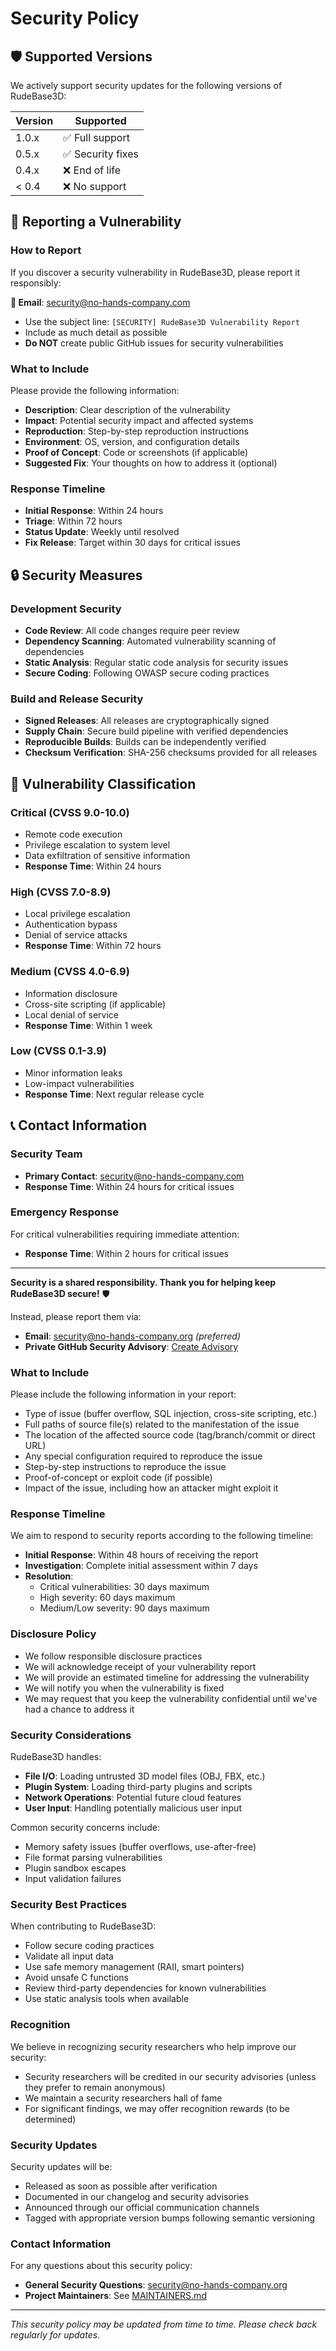 # Security Policy

## 🛡️ Supported Versions

We actively support security updates for the following versions of RudeBase3D:

| Version | Supported          |
| ------- | ------------------ |
| 1.0.x   | ✅ Full support    |
| 0.5.x   | ✅ Security fixes  |
| 0.4.x   | ❌ End of life     |
| < 0.4   | ❌ No support      |

## 🚨 Reporting a Vulnerability

### **How to Report**
If you discover a security vulnerability in RudeBase3D, please report it responsibly:

**📧 Email**: security@no-hands-company.com
- Use the subject line: `[SECURITY] RudeBase3D Vulnerability Report`
- Include as much detail as possible
- **Do NOT** create public GitHub issues for security vulnerabilities

### **What to Include**
Please provide the following information:
- **Description**: Clear description of the vulnerability
- **Impact**: Potential security impact and affected systems
- **Reproduction**: Step-by-step reproduction instructions
- **Environment**: OS, version, and configuration details
- **Proof of Concept**: Code or screenshots (if applicable)
- **Suggested Fix**: Your thoughts on how to address it (optional)

### **Response Timeline**
- **Initial Response**: Within 24 hours
- **Triage**: Within 72 hours
- **Status Update**: Weekly until resolved
- **Fix Release**: Target within 30 days for critical issues

## 🔒 Security Measures

### **Development Security**
- **Code Review**: All code changes require peer review
- **Dependency Scanning**: Automated vulnerability scanning of dependencies
- **Static Analysis**: Regular static code analysis for security issues
- **Secure Coding**: Following OWASP secure coding practices

### **Build and Release Security**
- **Signed Releases**: All releases are cryptographically signed
- **Supply Chain**: Secure build pipeline with verified dependencies
- **Reproducible Builds**: Builds can be independently verified
- **Checksum Verification**: SHA-256 checksums provided for all releases

## 🎯 Vulnerability Classification

### **Critical (CVSS 9.0-10.0)**
- Remote code execution
- Privilege escalation to system level
- Data exfiltration of sensitive information
- **Response Time**: Within 24 hours

### **High (CVSS 7.0-8.9)**
- Local privilege escalation
- Authentication bypass
- Denial of service attacks
- **Response Time**: Within 72 hours

### **Medium (CVSS 4.0-6.9)**
- Information disclosure
- Cross-site scripting (if applicable)
- Local denial of service
- **Response Time**: Within 1 week

### **Low (CVSS 0.1-3.9)**
- Minor information leaks
- Low-impact vulnerabilities
- **Response Time**: Next regular release cycle

## 📞 Contact Information

### **Security Team**
- **Primary Contact**: security@no-hands-company.com
- **Response Time**: Within 24 hours for critical issues

### **Emergency Response**
For critical vulnerabilities requiring immediate attention:
- **Response Time**: Within 2 hours for critical issues

---

**Security is a shared responsibility. Thank you for helping keep RudeBase3D secure!** 🛡️

Instead, please report them via:
- **Email**: security@no-hands-company.org *(preferred)*
- **Private GitHub Security Advisory**: [Create Advisory](https://github.com/The-No-Hands-company/RudeBase3D/security/advisories/new)

### What to Include

Please include the following information in your report:
- Type of issue (buffer overflow, SQL injection, cross-site scripting, etc.)
- Full paths of source file(s) related to the manifestation of the issue
- The location of the affected source code (tag/branch/commit or direct URL)
- Any special configuration required to reproduce the issue
- Step-by-step instructions to reproduce the issue
- Proof-of-concept or exploit code (if possible)
- Impact of the issue, including how an attacker might exploit it

### Response Timeline

We aim to respond to security reports according to the following timeline:
- **Initial Response**: Within 48 hours of receiving the report
- **Investigation**: Complete initial assessment within 7 days
- **Resolution**: 
  - Critical vulnerabilities: 30 days maximum
  - High severity: 60 days maximum
  - Medium/Low severity: 90 days maximum

### Disclosure Policy

- We follow responsible disclosure practices
- We will acknowledge receipt of your vulnerability report
- We will provide an estimated timeline for addressing the vulnerability
- We will notify you when the vulnerability is fixed
- We may request that you keep the vulnerability confidential until we've had a chance to address it

### Security Considerations

RudeBase3D handles:
- **File I/O**: Loading untrusted 3D model files (OBJ, FBX, etc.)
- **Plugin System**: Loading third-party plugins and scripts
- **Network Operations**: Potential future cloud features
- **User Input**: Handling potentially malicious user input

Common security concerns include:
- Memory safety issues (buffer overflows, use-after-free)
- File format parsing vulnerabilities
- Plugin sandbox escapes
- Input validation failures

### Security Best Practices

When contributing to RudeBase3D:
- Follow secure coding practices
- Validate all input data
- Use safe memory management (RAII, smart pointers)
- Avoid unsafe C functions
- Review third-party dependencies for known vulnerabilities
- Use static analysis tools when available

### Recognition

We believe in recognizing security researchers who help improve our security:
- Security researchers will be credited in our security advisories (unless they prefer to remain anonymous)
- We maintain a security researchers hall of fame
- For significant findings, we may offer recognition rewards (to be determined)

### Security Updates

Security updates will be:
- Released as soon as possible after verification
- Documented in our changelog and security advisories
- Announced through our official communication channels
- Tagged with appropriate version bumps following semantic versioning

### Contact Information

For any questions about this security policy:
- **General Security Questions**: security@no-hands-company.org
- **Project Maintainers**: See [MAINTAINERS.md](MAINTAINERS.md)

---

*This security policy may be updated from time to time. Please check back regularly for updates.*
